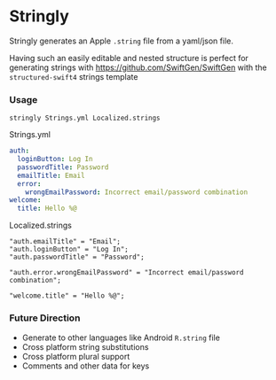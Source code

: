 # Stringly

Stringly generates an Apple `.string` file from a yaml/json file.

Having such an easily editable and nested structure is perfect for generating strings with https://github.com/SwiftGen/SwiftGen with the `structured-swift4` strings template

### Usage

```
stringly Strings.yml Localized.strings
```

Strings.yml
```yml
auth:
  loginButton: Log In
  passwordTitle: Password
  emailTitle: Email
  error:
    wrongEmailPassword: Incorrect email/password combination
welcome:
  title: Hello %@
```

Localized.strings
```
"auth.emailTitle" = "Email";
"auth.loginButton" = "Log In";
"auth.passwordTitle" = "Password";

"auth.error.wrongEmailPassword" = "Incorrect email/password combination";

"welcome.title" = "Hello %@";
```

### Future Direction
- Generate to other languages like Android `R.string` file
- Cross platform string substitutions
- Cross platform plural support
- Comments and other data for keys
